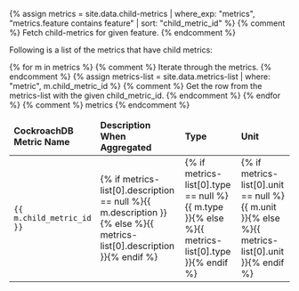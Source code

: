 {% assign metrics = site.data.child-metrics | where_exp: "metrics", "metrics.feature contains feature" | sort: "child_metric_id" %} 
{% comment %} Fetch child-metrics for given feature. {% endcomment %}

Following is a list of the metrics that have child metrics:

<table>
    <thead>
        <tr>
            <td><b>CockroachDB Metric Name</b></td>
            <td><b>Description When Aggregated</b></td>
            <td><b>Type</b></td>
            <td><b>Unit</b></td>
        </tr>
    </thead>
    <tbody>    
    {% for m in metrics %} {% comment %} Iterate through the metrics. {% endcomment %}
        {% assign metrics-list = site.data.metrics-list | where: "metric", m.child_metric_id %}
        {% comment %} Get the row from the metrics-list with the given child_metric_id. {% endcomment %}
            <tr>
            <td><div id="{{ m.child_metric_id }}" class="anchored"><code>{{ m.child_metric_id }}</code></div></td>
            <td>{% if metrics-list[0].description == null %}{{ m.description }}{% else %}{{ metrics-list[0].description }}{% endif %}</td>
            <td>{% if metrics-list[0].type == null %}{{ m.type }}{% else %}{{ metrics-list[0].type }}{% endif %}</td>
            <td>{% if metrics-list[0].unit == null %}{{ m.unit }}{% else %}{{ metrics-list[0].unit }}{% endif %}</td>
        </tr>
    {% endfor %} {% comment %} metrics {% endcomment %}
    </tbody>
</table>